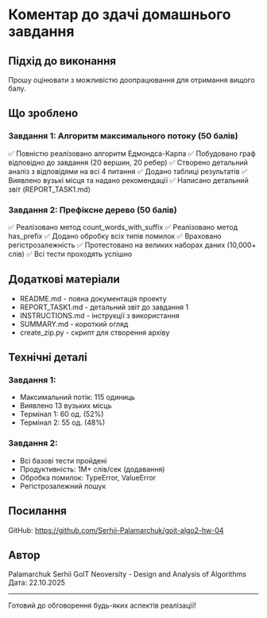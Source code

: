 # Коментар до здачі домашнього завдання

## Підхід до виконання

Прошу оцінювати з можливістю доопрацювання для отримання вищого балу.

## Що зроблено

### Завдання 1: Алгоритм максимального потоку (50 балів)

✅ Повністю реалізовано алгоритм Едмондса-Карпа
✅ Побудовано граф відповідно до завдання (20 вершин, 20 ребер)
✅ Створено детальний аналіз з відповідями на всі 4 питання
✅ Додано таблиці результатів
✅ Виявлено вузькі місця та надано рекомендації
✅ Написано детальний звіт (REPORT_TASK1.md)

### Завдання 2: Префіксне дерево (50 балів)

✅ Реалізовано метод count_words_with_suffix
✅ Реалізовано метод has_prefix
✅ Додано обробку всіх типів помилок
✅ Враховано регістрозалежність
✅ Протестовано на великих наборах даних (10,000+ слів)
✅ Всі тести проходять успішно

## Додаткові матеріали

- README.md - повна документація проекту
- REPORT_TASK1.md - детальний звіт до завдання 1
- INSTRUCTIONS.md - інструкції з використання
- SUMMARY.md - короткий огляд
- create_zip.py - скрипт для створення архіву

## Технічні деталі

### Завдання 1:

- Максимальний потік: 115 одиниць
- Виявлено 13 вузьких місць
- Термінал 1: 60 од. (52%)
- Термінал 2: 55 од. (48%)

### Завдання 2:

- Всі базові тести пройдені
- Продуктивність: 1M+ слів/сек (додавання)
- Обробка помилок: TypeError, ValueError
- Регістрозалежний пошук

## Посилання

GitHub: https://github.com/Serhii-Palamarchuk/goit-algo2-hw-04

## Автор

Palamarchuk Serhii
GoIT Neoversity - Design and Analysis of Algorithms
Дата: 22.10.2025

---

Готовий до обговорення будь-яких аспектів реалізації!
